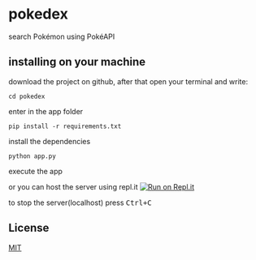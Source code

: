 # pokedex

search Pokémon using PokéAPI
## installing on your machine

download the project on github, after that open your terminal and write:

```
cd pokedex
```
enter in the app folder
```
pip install -r requirements.txt
```
install the dependencies
```
python app.py
```
execute the app

or you can host the server using repl.it
[![Run on Repl.it](https://repl.it/badge/github/Los-had/pokedex)](https://repl.it/github/Los-had/pokedex)

to stop the server(localhost) press <kbd>Ctrl</kbd><kbd>+</kbd><kbd>C</kbd>

## License
[MIT](LICENSE)
